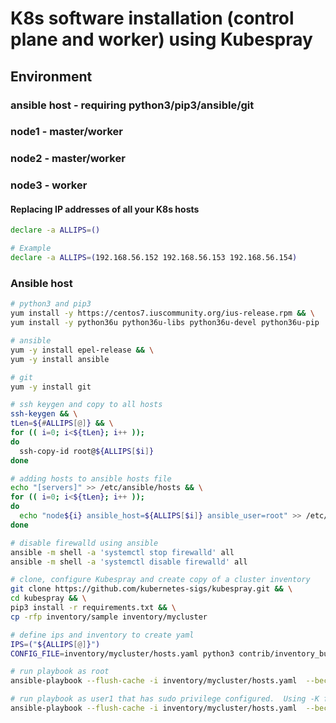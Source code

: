 # K8s software installation (control plane and worker) using Kubespray

## Environment
### ansible host - requiring python3/pip3/ansible/git
### node1 - master/worker
### node2 - master/worker
### node3 - worker

#### Replacing IP addresses of all your K8s hosts
```bash
declare -a ALLIPS=()

# Example
declare -a ALLIPS=(192.168.56.152 192.168.56.153 192.168.56.154)
```

### Ansible host
```bash
# python3 and pip3
yum install -y https://centos7.iuscommunity.org/ius-release.rpm && \
yum install -y python36u python36u-libs python36u-devel python36u-pip

# ansible
yum -y install epel-release && \
yum -y install ansible

# git
yum -y install git

# ssh keygen and copy to all hosts
ssh-keygen && \
tLen=${#ALLIPS[@]} && \
for (( i=0; i<${tLen}; i++ ));
do
  ssh-copy-id root@${ALLIPS[$i]}
done

# adding hosts to ansible hosts file
echo "[servers]" >> /etc/ansible/hosts && \
for (( i=0; i<${tLen}; i++ ));
do
  echo "node${i} ansible_host=${ALLIPS[$i]} ansible_user=root" >> /etc/ansible/hosts
done

# disable firewalld using ansible
ansible -m shell -a 'systemctl stop firewalld' all
ansible -m shell -a 'systemctl disable firewalld' all

# clone, configure Kubespray and create copy of a cluster inventory
git clone https://github.com/kubernetes-sigs/kubespray.git && \
cd kubespray && \
pip3 install -r requirements.txt && \
cp -rfp inventory/sample inventory/mycluster

# define ips and inventory to create yaml
IPS=("${ALLIPS[@]}")
CONFIG_FILE=inventory/mycluster/hosts.yaml python3 contrib/inventory_builder/inventory.py ${IPS[@]}

# run playbook as root
ansible-playbook --flush-cache -i inventory/mycluster/hosts.yaml  --become --become-user=root cluster.yml

# run playbook as user1 that has sudo privilege configured.  Using -K for sudo password interaction
ansible-playbook --flush-cache -i inventory/mycluster/hosts.yaml  --become --become-user=root cluster.yml -e ansible_user=user1 -K
```
